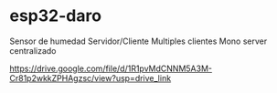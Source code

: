# esp32-daro

Sensor de humedad Servidor/Cliente
Multiples clientes
Mono server centralizado


https://drive.google.com/file/d/1R1pvMdCNNM5A3M-Cr81p2wkkZPHAgzsc/view?usp=drive_link

